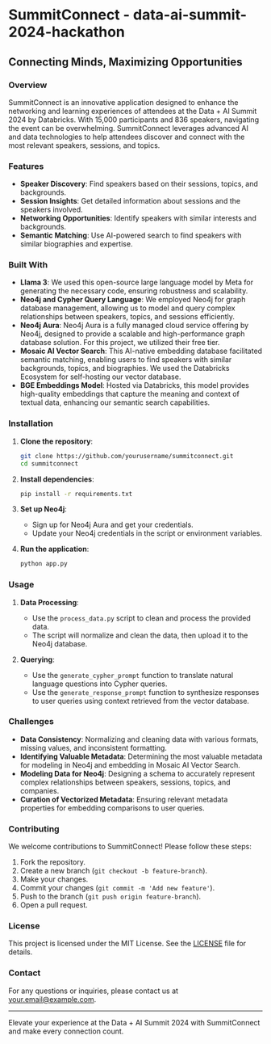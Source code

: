 # SummitConnect - data-ai-summit-2024-hackathon

## Connecting Minds, Maximizing Opportunities

### Overview

SummitConnect is an innovative application designed to enhance the networking and learning experiences of attendees at the Data + AI Summit 2024 by Databricks. With 15,000 participants and 836 speakers, navigating the event can be overwhelming. SummitConnect leverages advanced AI and data technologies to help attendees discover and connect with the most relevant speakers, sessions, and topics.

### Features

- **Speaker Discovery**: Find speakers based on their sessions, topics, and backgrounds.
- **Session Insights**: Get detailed information about sessions and the speakers involved.
- **Networking Opportunities**: Identify speakers with similar interests and backgrounds.
- **Semantic Matching**: Use AI-powered search to find speakers with similar biographies and expertise.

### Built With

- **Llama 3**: We used this open-source large language model by Meta for generating the necessary code, ensuring robustness and scalability.
- **Neo4j and Cypher Query Language**: We employed Neo4j for graph database management, allowing us to model and query complex relationships between speakers, topics, and sessions efficiently.
- **Neo4j Aura**: Neo4j Aura is a fully managed cloud service offering by Neo4j, designed to provide a scalable and high-performance graph database solution. For this project, we utilized their free tier.
- **Mosaic AI Vector Search**: This AI-native embedding database facilitated semantic matching, enabling users to find speakers with similar backgrounds, topics, and biographies. We used the Databricks Ecosystem for self-hosting our vector database.
- **BGE Embeddings Model**: Hosted via Databricks, this model provides high-quality embeddings that capture the meaning and context of textual data, enhancing our semantic search capabilities.

### Installation

1. **Clone the repository**:
    ```bash
    git clone https://github.com/yourusername/summitconnect.git
    cd summitconnect
    ```

2. **Install dependencies**:
    ```bash
    pip install -r requirements.txt
    ```

3. **Set up Neo4j**:
    - Sign up for Neo4j Aura and get your credentials.
    - Update your Neo4j credentials in the script or environment variables.

4. **Run the application**:
    ```bash
    python app.py
    ```

### Usage

1. **Data Processing**:
    - Use the `process_data.py` script to clean and process the provided data.
    - The script will normalize and clean the data, then upload it to the Neo4j database.

2. **Querying**:
    - Use the `generate_cypher_prompt` function to translate natural language questions into Cypher queries.
    - Use the `generate_response_prompt` function to synthesize responses to user queries using context retrieved from the vector database.

### Challenges

- **Data Consistency**: Normalizing and cleaning data with various formats, missing values, and inconsistent formatting.
- **Identifying Valuable Metadata**: Determining the most valuable metadata for modeling in Neo4j and embedding in Mosaic AI Vector Search.
- **Modeling Data for Neo4j**: Designing a schema to accurately represent complex relationships between speakers, sessions, topics, and companies.
- **Curation of Vectorized Metadata**: Ensuring relevant metadata properties for embedding comparisons to user queries.

### Contributing

We welcome contributions to SummitConnect! Please follow these steps:

1. Fork the repository.
2. Create a new branch (`git checkout -b feature-branch`).
3. Make your changes.
4. Commit your changes (`git commit -m 'Add new feature'`).
5. Push to the branch (`git push origin feature-branch`).
6. Open a pull request.

### License

This project is licensed under the MIT License. See the [LICENSE](LICENSE) file for details.

### Contact

For any questions or inquiries, please contact us at [your.email@example.com](mailto:your.email@example.com).

---

Elevate your experience at the Data + AI Summit 2024 with SummitConnect and make every connection count.

